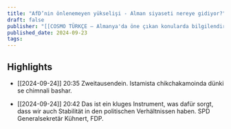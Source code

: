```yaml
---
title: "AfD’nin önlenemeyen yükselişi - Alman siyaseti nereye gidiyor?"
draft: false
publisher: "[[COSMO TÜRKÇE – Almanya'da öne çıkan konularda bilgilendirici Türkçe podcast]]"
published_date: 2024-09-23
tags:
---
```



## Highlights
* [[2024-09-24]] 20:35  Zweitausendein. Istamista chikchakamoinda dünki se chimnali bashar.

* [[2024-09-24]] 20:42  Das ist ein kluges Instrument, was dafür sorgt, dass wir auch Stabilität in den politischen Verhältnissen haben. SPD Generalsekretär Kühnert, FDP.

